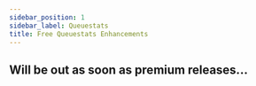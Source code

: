 ```yaml
---
sidebar_position: 1
sidebar_label: Queuestats
title: Free Queuestats Enhancements 
---
```


## Will be out as soon as premium releases...